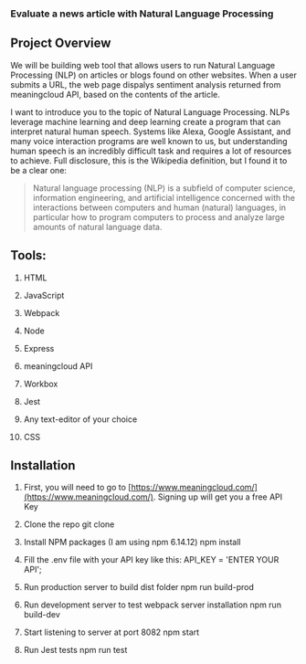 ### Evaluate a news article with Natural Language Processing

## Project Overview

We will be building web tool that allows users to run Natural Language Processing (NLP) on articles or blogs found on other websites. When a user submits a URL, the web page dispalys sentiment analysis returned from meaningcloud API, based on the contents of the article.

I want to introduce you to the topic of Natural Language Processing. NLPs leverage machine learning and deep learning create a program that can interpret natural human speech. Systems like Alexa, Google Assistant, and many voice interaction programs are well known to us, but understanding human speech is an incredibly difficult task and requires a lot of resources to achieve. Full disclosure, this is the Wikipedia definition, but I found it to be a clear one:

> Natural language processing (NLP) is a subfield of computer science, information engineering, and artificial intelligence
concerned with the interactions between computers and human (natural) languages, in particular how to program computers to
process and analyze large amounts of natural language data.

## Tools:

1. HTML

2. JavaScript

3. Webpack

4. Node

5. Express

6. meaningcloud API

7. Workbox

8. Jest

9. Any text-editor of your choice

10. CSS


## Installation

1. First, you will need to go to [https://www.meaningcloud.com/](https://www.meaningcloud.com/). Signing up will get you a free API Key 

2. Clone the repo
   git clone <repo>
   
3. Install NPM packages (I am using npm 6.14.12)
   npm install
   
4. Fill the .env file with your API key like this:
   API_KEY = 'ENTER YOUR API';
   
5. Run production server to build dist folder
   npm run build-prod
   
6. Run development server to test webpack server installation
   npm run build-dev
   
7. Start listening to server at port 8082
  npm start

8. Run Jest tests
  npm run test

